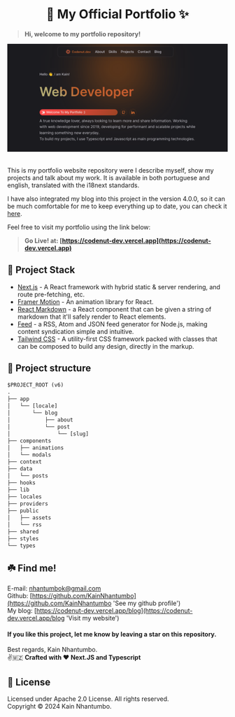 <h1 align="center">🌟 My Official Portfolio ✨</h1>

> **Hi, welcome to my portfolio repository!**

<div align='center'>
<img src='./public/assets/demo.png' alt="portfolio homepage demo image"/>
</div>

<br/>

This is my portfolio website repository were I describe myself, show my projects and talk about my work. It is available in both portuguese and english, translated with the i18next standards.

I have also integrated my blog into this project in the version 4.0.0, so it can be much comfortable for me to keep everything up to date, you can check it [here](https://codenut-dev.vercel.app/en/blog).

Feel free to visit my portfolio using the link below:

> **Go Live! at: [https://codenut-dev.vercel.app](https://codenut-dev.vercel.app)**

## 🐾 Project Stack

- [Next.js](https://nextjs.org/) - A React framework with hybrid static & server rendering, and route pre-fetching, etc.
- [Framer Motion](https://www.framer.com/motion/) - An animation library for React.
- [React Markdown](https://github.com/remarkjs/react-markdown) - a React component that can be given a string of markdown that it'll safely render to React elements.
- [Feed](https://www.npmjs.com/package/feed) - a RSS, Atom and JSON feed generator for Node.js, making content syndication simple and intuitive.
- [Tailwind CSS](https://tailwindcss.com) - A utility-first CSS framework packed with classes that can be composed to build any design, directly in the markup.

## 🌳 Project structure

```
$PROJECT_ROOT (v6)
.
├── app
│   └── [locale]
│       └── blog
│           ├── about
│           └── post
│               └── [slug]
├── components
│   ├── animations
│   └── modals
├── context
├── data
│   └── posts
├── hooks
├── lib
├── locales
├── providers
├── public
│   ├── assets
│   └── rss
├── shared
├── styles
└── types
```

## ☘️ Find me!

E-mail: [nhantumbok@gmail.com](nhantumbok@gmail.com 'Send an e-mail')\
Github: [https://github.com/KainNhantumbo](https://github.com/KainNhantumbo 'See my github profile')\
My blog: [https://codenut-dev.vercel.app/blog](https://codenut-dev.vercel.app/blog 'Visit my website')

#### If you like this project, let me know by leaving a star on this repository.

Best regards, Kain Nhantumbo.\
✌️🇲🇿 **Crafted with ❤ Next.JS and Typescript**

## 📜 License

Licensed under Apache 2.0 License. All rights reserved.\
Copyright &copy; 2024 Kain Nhantumbo.
